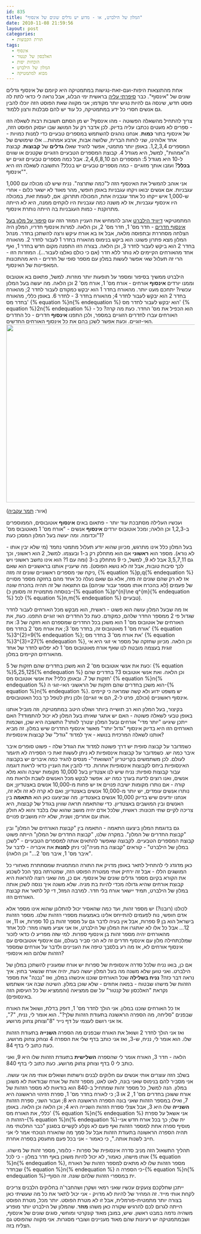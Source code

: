 ```yaml
---
id: 835
title: "המלון של הילברט, או - מדוע יש גדלים שונים של אינסוף"
date: 2010-11-08 21:59:56
layout: post
categories: 
  - תורת הקבוצות
tags: 
  - אינסוף
  - האלכסון של קנטור
  - הוכחות יפות
  - המלון של הילברט
  - מבוא למתמטיקה
---
```

אחת מהתוצאות היפות-ועם-זאת-נגישות במתמטיקה היא קיומם של אינסוף גדלים שונים של "אינסוף". כבר <a href="http://www.gadial.net/?p=52">סיפרתי עליה</a> בראשית ימי הבלוג, אבל נראה לי כדאי לתת לה פוסט חדש, שינסה גם להיות נגיש יותר מקודמו; אני מקווה שאת הפוסט הזה יוכלו להבין גם אנשים חסרי כל ידע במתמטיקה, כל עוד יש להם סבלנות ורצון ללמוד.

צריך להתחיל מהשאלה הפשוטה - מהו אינסוף? יש מן הסתם תשובות רבות לשאלה הזו - ספרים לא מעטים נכתבו עליה בדיוק. לכן אדבר רק על המושג שבו יעסוק הפוסט הזה, של אינסוף בתור <strong>כמות</strong>. אנחנו נוהגים להשתמש במספרים טבעיים כדי למנות כמויות - אחד אלוהינו, שני לוחות הברית, שלושה אבות, ארבע אמהות... אלו שימושים של המספרים 1,2,3,4. באופן יותר מתמטי, אפשר להגיד שאלו <strong>גדלים</strong> של <strong>קבוצות</strong>. קבוצת ה"אמהות", למשל, היא מגודל 4. קבוצת המספרים הטבעיים הזוגיים שקטנים או שווים ל-10 היא מגודל 5: המספרים הם 2,4,6,8,10. אבל כמה מספרים טבעיים זוגיים יש <strong>בכלל</strong>? ועזבו אותך מזוגיים - כמה מספרים טבעיים יש בכלל? התשובה לשאלה הזו היא "אינסוף".

אני אוהב להמשיל את האינסוף הזה ל"כמה שתרצה". נניח שיש לנו מכולה עם 1,000 עגבניות. אם אנשים יבואו ויקחו עגבניות באופן חופשי, מהר מאוד לא ישאר כלום - אחרי ש-1,000 איש ייקחו כל אחד עגבניה אחת, המכולה תתרוקן. אם, לעומת זאת, במכולה היו אינסוף עגבניות, אז לא משנה כמה עגבניות היו לוקחים ממנה, היא לא הייתה מתרוקנת - כמות העגבניות בה הייתה נותרת אינסוף.

המתמטיקאי <a href="http://he.wikipedia.org/wiki/%D7%93%D7%95%D7%99%D7%93_%D7%94%D7%99%D7%9C%D7%91%D7%A8%D7%98">דיוויד הילברט</a> אהב להמחיש את העניין המוזר הזה עם <a href="http://he.wikipedia.org/wiki/%D7%94%D7%9E%D7%9C%D7%95%D7%9F_%D7%A9%D7%9C_%D7%94%D7%99%D7%9C%D7%91%D7%A8%D7%98">סיפור על מלון בעל אינסוף חדרים</a> - חדר מס' 1, חדר מס' 2, וכן הלאה. למרות אינסוף חדריו, המלון היה הצלחה מסחררת ובתפוסה מלאה, אבל אז בא אורח עיקש ורצה להשתכן בחדר. מנהל המלון מצא פתרון פשוט: הוא ביקש בנימוס מהאורח בחדר 1 לעבור לחדר 2. מהאורח בחדר 2 הוא ביקש לעבור לחדר 3, וכן הלאה. בצורה הזו התפנה מקום חדש בחדר 1, ואף אחד מהאורחים הקיימים לא נותר ללא חדר (אם כי כולם נאלצו לעבור...). המוזרות הזו - הרי זה תעלול שאי אפשר לעשות במלון עם מספר סופי של חדרים - היא מהתכונות המאפיינות של האינסוף.

הילברט ממשיך בסיפור ומספר על תופעות יותר מוזרות. למשל, פתאום בא אוטובוס וממנו יורדים <strong>אינסוף</strong> אורחים - אורח מס' 1, אורח מס' 2 וכן הלאה. מה יעשה בעל המלון עכשיו? יתחכם מעט יותר. מהאורח בחדר 1 הוא יבקש כמקודם לעבור לחדר 2; מהאורח בחדר 2 הוא יבקש לעבור לחדר 4; מהאורח בחדר 3 - לחדר 6. באופן כללי, מהאורח בחדר מס' {% equation %}n{% endequation %} הוא יבקש לעבור לחדר מס' {% equation %}2n{% endequation %} - הוא הכפיל את מס' החדר. כעת מה קרה? כל האורחים עברו לחדרים הזוגיים במספר, ולכן התפנו <strong>אינסוף</strong> חדרים - כל החדרים האי-זוגיים. וכעת אפשר לשכן בהם את כל אינסוף האורחים החדשים.
<a href="{{site.baseurl}}{{site.post_images}}/2010/11/medium-hilbert1.png"><img title="medium-hilbert" src="{{site.baseurl}}{{site.post_images}}/2010/11/medium-hilbert1.png" alt="" width="600" height="475" /></a>

(איור: <a href="http://cargocollective.com/Chips-Illustrated">תמר עקביה</a>)

ועכשיו העלילה מסתבכת עוד יותר - פתאום באים <strong>אינסוף</strong> אוטובוסים, הממוספרים ב-1,2,3 וכן הלאה; ומכל אוטובוס יורדים <strong>אינסוף</strong> אנשים - "אורח מס' 1 מאוטובוס מס' 1"וכדומה. ומה יעשה בעל המלון המסכן כעת?

בעל המלון כלל אינו מתרגש, מכיוון שהוא יודע תעלול מתמטי נחמד (מי שלא יבין אותו - לא נורא). מספר הוא <strong>ראשוני</strong> אם הוא מתחלק רק ב-1 ובעצמו. למשל, 2 הוא ראשוני, וכך גם 3,5,7,11 אבל לא 9, למשל, כי 9 מתחלק ב-3 (ומה עם 1? הוא אינו נחשב ראשוני ויש לכך סיבות טובות, אבל זה לא נושא הפוסט). מה שיעניין אותנו בראשוניים הוא שאם ניקח שני מספרים ראשוניים שונים זה מזה, {% equation %}p,q{% endequation %} אז לא רק שהם שונים זה מזה, אלא גם שאם נעלה כל אחד מהם בחזקה מספר מסויים של פעמים (לא בהכרח אותו מספר עבור שניהם) גם התוצאה של זה תהיה בהכרח שונה (בנוסחה מתמטית זה מסומן כ-{% equation %}p^{n}\ne q^{m}{% endequation %} לכל {% equation %}n,m{% endequation %} טבעיים).

אז מה שבעל המלון עושה הוא פשוט - ראשית, הוא מבקש מכל האורחים לעבור לחדר שגדול פי 2 ממספר החדר שלהם, כמקודם. כעת כל החדרים האי זוגיים התפנו. כעת, את האורחים של אוטובוס מס' 1 הוא משכן בכל החדרים שמספרם הוא חזקה של 3: את אורח מס' 1 מאוטובוס זה, בחדר מס' 3; את אורח מס' 2 בחדר מס' {% equation %}3^{2}=9{% endequation %}; את אורח מס' 3 בחדר מס' {% equation %}3^{3}=27{% endequation %}, וכן הלאה. מכיוון שחזקה של מספר אי זוגי היא אי זוגית בעצמה מובטח לנו שאף אורח מאוטובוס מס' 1 לא יפלוש לחדר של אחד מהאורחים הקיימים במלון.

כעת את אנשי אוטובוס מס' 2 הוא משכן בחדרים שהם חזקות של 5: {% equation %}5,25,125{% endequation %} וכן הלאה. ואת אנשי אוטובוס 3? בחדרים שהם חזקות של 7. ובאופן כללי? את אנשי אוטובוס מס' {% equation %}n{% endequation %} הוא משכן בחדרים שהם חזקות של הראשוני האי-זוגי ה-{% equation %}n{% endequation %}. יש משפט ידוע ולא קשה שמראה כי קיימים אינסוף ראשוניים (וכולם, פרט ל-2, הם אי זוגיים) ולכן ניתן לטפל כך בכל האוטובוסים.

בקיצור, בעל המלון הוא רב תושייה ביותר ושולט היטב במתמטיקה, וזה מוביל אותנו באופן טבעי לשאלה פשוטה - האם יש אתגר שאיתו בעל המלון לא יכול להתמודד? האם ייתכן שיגיעו "יותר מדי" אורחים ובעל המלון יצטרך לוותר? התשובה היא שכן, ושכמות האורחים הזו היא בדיוק אינסוף "גדול יותר" מאשר אינסוף החדרים שיש במלון. זה מביא אותנו לשאלה המרכזית בנושא - איך למדוד "גודל" של קבוצות אינסופיות?

כשמדובר על קבוצה סופית יש דרך פשוטה למדוד את הגודל שלה - פשוט סופרים איבר איבר כמה יש. כשמדובר על קבוצות אינסופיות לא ניתן לעשות זאת כי הספירה לא תיגמר לעולם. לכן משתמשים בקריטריון "השוואתי"- מנסים להגיד כמה איברים יש בקבוצה האינסופיות ביחס לקבוצות אינסופיות אחרות. כדי להבין את העניין כדאי לראות דוגמה עבור קבוצות סופיות: נניח שיש לנו אצטדיון בעל 10,000 מקומות ישיבה והוא מלא אנשים, ואנו רוצים לדעת בערך כמה יש. אפשר לבקש מכל האנשים לשבת ולראות מה קורה - אם נותרו מקומות ישיבה פנויים אז יש פחות מ-10,000 אנשים באצטדיון; אם נותרו אנשים עומדים, יש יותר מ-10,000 אנשים באצטדיון; ואם לא קרה לא זה ולא זה, אנחנו יודעים שיש בדיוק 10,000 אנשים באצטדיון. מה שביצענו כאן הוא <strong>התאמה</strong> בין האנשים ובין המושבים באצטדיון. כדי שהתאמה תראה שוויון בגודל של קבוצות, היא צריכה לקיים שתי תכונות: ראשית, שלכל אדם יהיה מושב שהוא שלו בלבד והוא לא חולק אותו עם אחרים; ושנית, שלא יהיו מושבים פנויים.

גם בדוגמת המלון ביצענו התאמה - התאמה בין "קבוצת האורחים של המלון" ובין "קבוצת החדרים של המלון". במקרה שלנו, "קבוצת החדרים של המלון" הייתה פשוט קבוצת המספרים הטבעיים. לקבוצה שאפשר להתאים אותה למספרים הטבעיים - "לשכן במלון של הילברט" - קוראים "קבוצה בת מניה"(כי ניתן <strong>למנות</strong> את איבריה - לדבר על "איבר מס' 1, איבר מס' 2..." וכן הלאה).

כאן מדגדג לי להתחיל לתאר באופן מדויק את התורה המתמטית שמסתתרת מאחורי כל המושגים הללו - אבל זה ירחיק אותי ממטרת הפוסט הזה, שמטרתה בסך הכל לשכנע את הקורא בקיום מספר גדלים שונים של אינסוף. אם כן, מה שאני רוצה להראות היא קבוצת אורחים שהיא גדולה מכדי להיות בת מניה. שלא משנה איך ננסה לשכן אותה במלון של הילברט, תמיד יישאר אורח בלי חדר. למרבה המזל, די קל לתאר את קבוצת האורחים הזו.

לכולנו (רובנו?) יש מספר זהות, ועד כמה שהאסיר יכול להתלונן שהוא אינו מספר אלא אדם חופשי, נוח לפעמים להתייחס אלינו באמצעות מספרי הזהות שלנו. מספר הזהות בישראל הוא בן 9 ספרות, אבל אין בעיה לדבר גם על מספר זהות בן 10 ספרות, או 11, או 12... אבל כל אלו לא יאתגרו את המלון של הילברט, אז אני אציע משהו מוזר: לכל אחד מהאורחים יהיה מספר זהות בן אינסוף ספרות. למי שזה מפריע לו כדאי לזכור שמלכתחילה מלון עם אינסוף חדרים זה לא הכי סביר בעולם, וגם אינסוף אוטובוסים עם אינסוף אורחים לא, אז מה רע בלסבך טיפה את העניינים ולדבר על אורחים שמספר הזהות שלהם הוא אינסופי?

אם כן, בואו נניח שלכל סדרה אינסופית של ספרות יש אורח שמעוניין להשתכן במלון של הילברט. ואני טוען שלא משנה מה בעל המלון יעשה כעת, יהיה אורח שנשאר בחוץ. איך נראה דבר כזה? <strong>נניח בשלילה</strong> שכל האורחים שוכנו איכשהו במלון, ואז "נבנה" את מספר הזהות של מישהו שבטוח - במאה אחוזים - שלא שוכן במלון. השיטה שבה אני אשתמש נקראת "האלכסון של קנטור" על שם ממציאה (והממציא של כל העיסוק הזה באינסופים).

אז כל האורחים שוכנו במלון. אני הולך לחדר מס' 1, דופק בדלת, ושואל את האורח שבפנים "סליחה, מה הספרה הראשונה בתעודת הזהות שלך?". הוא אומר לי, נניח, "7", אז אני רושם לעצמי על דף נייר "8"וצוחק צחוק מרושע.

ואז אני הולך לחדר 2 ושואל את האורח שבפנים מה הספרה <strong>השנייה</strong> בתעודת הזהות שלו. הוא אומר לי, נניח, ש-3, ואז אני כותב בדף שלי את הספרה 4 וצוחק צחוק מרושע. כעת כתוב לי בדף 84.

הלאה - חדר 3, האורח אומר לי שהספרה <strong>השלישית</strong> בתעודת הזהות שלו היא 9, ואני כותב לי 0 בדף וצוחק צחוק מרושע. כעת כתוב לי בדף 840.

בשלב הזה עוצרים אותי אנשים עם חלוקים לבנים ורשתות ושואלים אותי מה אני עושה. אני מסביר להם בנימוס שאני בונה, לאט לאט, מספר זהות של אורח שבודאות לא משוכן במלון. הנה למשל, כל מספר זהות שמתחיל ב-840 הוא בודאות לא מספר הזהות של אורח ששוכן בחדרים מס' 1, 2 או 3; כי לאורח בחדר מס' 1, ספרת הזיהוי הראשונה היא 7, ואילו במספר הזהות שאני בונה הספרה הראשונה היא 8; ועבור השני, ספרת הזהות <strong>השנייה</strong> שלו היא 3, אבל אצלי ספרת הזהות השנייה היא 4; וכן הלאה וכן הלאה. באופן כללי, את האורח מס' {% equation %}n{% endequation %} אני אשאל על ספרת הזהות ה-{% equation %}n{% endequation %}-ית שלו; כך בכל אורח חדש אני מוסיף ספרה אחת למספר הזהות ואף פעם לא נקלע לקשיים בסגנון "כבר החלטתי מה תהיה הספרה הראשונה בתעודת הזהות אבל על סמך מה שהאורח הנוכחי אמר לי אני חייב לשנות אותה.", כי כאמור - אני בכל פעם מתעסק בספרה אחרת.

תהליך התשאול הזה מניב סדרה אינסופית של ספרות - כלומר, מספר זהות של מישהו. אותו מישהו, כאמור, לא יכול להיות משוכן באף חדר במלון - כי לכל {% equation %}n{% endequation %}, מספר הזהות שלו לא מתאים למספר הזהות של האורח שבחדר {% equation %}n{% endequation %} כי הספרה ה-{% equation %}n{% endequation %}-ית במספרי הזהות שלהם שונה. זה הסוף.

ייתכן שחלקכם צועקים עכשיו שאני רמאי ושקרן ושהחבר'ה בחלוקים הלבנים צריכים לקחת אותי מייד. זה המחיר של להיות לא מדויק - אני יכול לתאר את כל מה שעשיתי כאן בצורה יותר מתמטית-פורמלית, אבל זו לא מטרת הפוסט. יותר מכל, מטרת הפוסט הייתה לגרום לכם להרגיש שקורה כאן משהו <strong>מוזר</strong>. שהמלון של הילברט יותר מופרע משהיה נדמה במבט ראשון. שיש, במובן מאוד קונקרטי ומוחשי, סוגים שונים של אינסוף, ושבמתמטיקה יש רעיונות שהם מאוד מעניינים ושוברי מסגרות. אני מקווה שהפוסט גם הצליח בזה.
